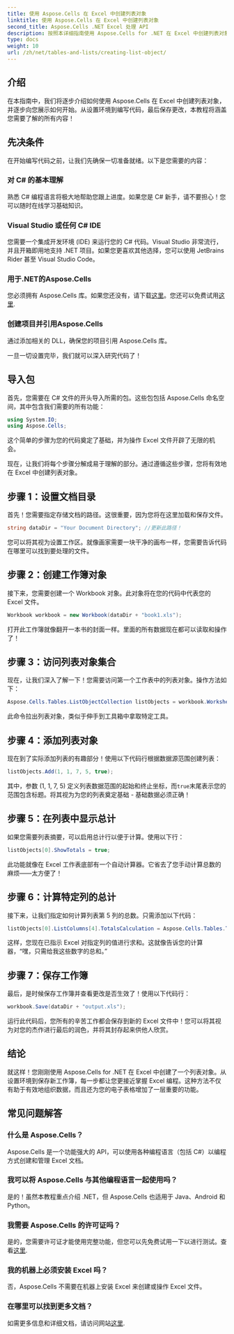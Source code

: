 ```yaml
---
title: 使用 Aspose.Cells 在 Excel 中创建列表对象
linktitle: 使用 Aspose.Cells 在 Excel 中创建列表对象
second_title: Aspose.Cells .NET Excel 处理 API
description: 按照本详细指南使用 Aspose.Cells for .NET 在 Excel 中创建列表对象。掌握简单的数据管理和计算。
type: docs
weight: 10
url: /zh/net/tables-and-lists/creating-list-object/
---
```

## 介绍

在本指南中，我们将逐步介绍如何使用 Aspose.Cells 在 Excel 中创建列表对象，并逐步向您展示如何开始。从设置环境到编写代码，最后保存更改，本教程将涵盖您需要了解的所有内容！

## 先决条件

在开始编写代码之前，让我们先确保一切准备就绪。以下是您需要的内容：

### 对 C# 的基本理解
熟悉 C# 编程语言将极大地帮助您跟上进度。如果您是 C# 新手，请不要担心！您可以随时在线学习基础知识。

### Visual Studio 或任何 C# IDE
您需要一个集成开发环境 (IDE) 来运行您的 C# 代码。Visual Studio 非常流行，并且开箱即用地支持 .NET 项目。如果您更喜欢其他选择，您可以使用 JetBrains Rider 甚至 Visual Studio Code。

### 用于.NET的Aspose.Cells
您必须拥有 Aspose.Cells 库。如果您还没有，请下载[这里](https://releases.aspose.com/cells/net/)。您还可以免费试用[这里](https://releases.aspose.com/).

### 创建项目并引用Aspose.Cells
通过添加相关的 DLL，确保您的项目引用 Aspose.Cells 库。

一旦一切设置完毕，我们就可以深入研究代码了！

## 导入包

首先，您需要在 C# 文件的开头导入所需的包。这些包包括 Aspose.Cells 命名空间，其中包含我们需要的所有功能：

```csharp
using System.IO;
using Aspose.Cells;
```

这个简单的步骤为您的代码奠定了基础，并为操作 Excel 文件开辟了无限的机会。

现在，让我们将每个步骤分解成易于理解的部分。通过遵循这些步骤，您将有效地在 Excel 中创建列表对象。

## 步骤 1：设置文档目录

首先！您需要指定存储文档的路径。这很重要，因为您将在这里加载和保存文件。 

```csharp
string dataDir = "Your Document Directory"; //更新此路径！
```

您可以将其视为设置工作区。就像画家需要一块干净的画布一样，您需要告诉代码在哪里可以找到要处理的文件。

## 步骤 2：创建工作簿对象

接下来，您需要创建一个 Workbook 对象。此对象将在您的代码中代表您的 Excel 文件。 

```csharp
Workbook workbook = new Workbook(dataDir + "book1.xls");
```

打开此工作簿就像翻开一本书的封面一样。里面的所有数据现在都可以读取和操作了！

## 步骤 3：访问列表对象集合

现在，让我们深入了解一下！您需要访问第一个工作表中的列表对象。操作方法如下：

```csharp
Aspose.Cells.Tables.ListObjectCollection listObjects = workbook.Worksheets[0].ListObjects;
```

此命令拉出列表对象，类似于伸手到工具箱中拿取特定工具。 

## 步骤 4：添加列表对象

现在到了实际添加列表的有趣部分！使用以下代码行根据数据源范围创建列表：

```csharp
listObjects.Add(1, 1, 7, 5, true);
```

其中，参数 (1, 1, 7, 5) 定义列表数据范围的起始和终止坐标，而`true`末尾表示您的范围包含标题。将其视为为您的列表奠定基础 - 基础数据必须正确！

## 步骤 5：在列表中显示总计

如果您需要列表摘要，可以启用总计行以便于计算。使用以下行：

```csharp
listObjects[0].ShowTotals = true;
```

此功能就像在 Excel 工作表底部有一个自动计算器。它省去了您手动计算总数的麻烦——太方便了！

## 步骤 6：计算特定列的总计

接下来，让我们指定如何计算列表第 5 列的总数。只需添加以下代码：

```csharp
listObjects[0].ListColumns[4].TotalsCalculation = Aspose.Cells.Tables.TotalsCalculation.Sum; 
```

这样，您现在已指示 Excel 对指定列的值进行求和。这就像告诉您的计算器，“嘿，只需给我这些数字的总和。”

## 步骤 7：保存工作簿

最后，是时候保存工作簿并查看更改是否生效了！使用以下代码行：

```csharp
workbook.Save(dataDir + "output.xls");
```

运行此代码后，您所有的辛苦工作都会保存到新的 Excel 文件中！您可以将其视为对您的杰作进行最后的润色，并将其封存起来供他人欣赏。

## 结论

就这样！您刚刚使用 Aspose.Cells for .NET 在 Excel 中创建了一个列表对象。从设置环境到保存新工作簿，每一步都让您更接近掌握 Excel 编程。这种方法不仅有助于有效地组织数据，而且还为您的电子表格增加了一层重要的功能。

## 常见问题解答

### 什么是 Aspose.Cells？  
Aspose.Cells 是一个功能强大的 API，可以使用各种编程语言（包括 C#）以编程方式创建和管理 Excel 文档。

### 我可以将 Aspose.Cells 与其他编程语言一起使用吗？  
是的！虽然本教程重点介绍 .NET，但 Aspose.Cells 也适用于 Java、Android 和 Python。

### 我需要 Aspose.Cells 的许可证吗？  
是的，您需要许可证才能使用完整功能，但您可以先免费试用一下以进行测试。查看[这里](https://releases.aspose.com/).

### 我的机器上必须安装 Excel 吗？  
否，Aspose.Cells 不需要在机器上安装 Excel 来创建或操作 Excel 文件。

### 在哪里可以找到更多文档？  
如需更多信息和详细文档，请访问网站[这里](https://reference.aspose.com/cells/net/).